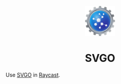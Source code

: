 <p align="center"><img src="./assets/svgo.png" width="80"/></p>

<h1 align="center">SVGO</h1>

Use [SVGO](https://github.com/svg/svgo) in [Raycast](https://www.raycast.com/).
